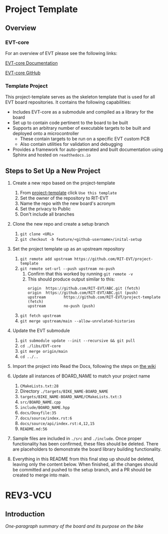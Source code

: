 # Project Template

## Overview

### EVT-core
For an overview of EVT please see the following links:

[EVT-core Documentation](https://evt-core.readthedocs.io/)

[EVT-core GitHub](https://github.com/RIT-EVT/EVT-core/)

### Template Project

This project-template serves as the skeleton template that is used for
all EVT board repositories.  It contains the following capabilities:

- Includes EVT-core as a submodule and compiled as a library for the board
- Set up to contain code pertinent to the board to be built
- Supports an arbitrary number of executable targets to be built and deployed onto a microcontroller
  - These contain targets to be run on a specific EVT custom PCB
  - Also contain utilities for validation and debugging
- Provides a framework for auto-generated and built documentation using Sphinx and hosted on 
`readthedocs.io`

## Steps to Set Up a New Project

1) Create a new repo based on the project-template
   1) From [project-template](https://github.com/RIT-EVT/project-template) click `Use this template`
   2) Set the owner of the repository to RIT-EVT
   3) Name the repo with the new board's acronym
   4) Set the privacy to Public
   5) Don't include all branches
2) Clone the new repo and create a setup branch
   1) `git clone <URL>`
   2) `git checkout -b feature/<github-username>/inital-setup`
3) Set the project template up as an upstream repository
   1) `git remote add upstream https://github.com/RIT-EVT/project-template`
   2) `git remote set-url --push upstream no-push`
      1) Confirm that this worked by running `git remote -v`
      2) This should produce output similar to this:
            ```
            origin  https://github.com/RIT-EVT/ABC.git (fetch)
            origin  https://github.com/RIT-EVT/ABC.git (push)
            upstream        https://github.com/RIT-EVT/project-template (fetch)
            upstream        no-push (push)
            ```
   3) `git fetch upstream`
   4) `git merge upstream/main --allow-unrelated-histories`

4) Update the EVT submodule
   1) `git submodule update --init --recursive && git pull`
   2) `cd ./libs/EVT-core`
   3) `git merge origin/main`
   4) `cd ../..`
5) Import the project into Read the Docs, following the steps on 
[the wiki](https://wiki.rit.edu/display/EVT/Documentation+and+Organization+Standards)
6) Update all instances of BOARD_NAME to match your project name
   1) `CMakeLists.txt:28`
   2) Directory `./targets/BIKE_NAME-BOARD_NAME`
   3) `targets/BIKE_NAME-BOARD_NAME/CMakeLists.txt:3`
   4) `src/BOARD_NAME.cpp`
   5) `include/BOARD_NAME.hpp`
   6) `docs/Doxyfile:35`
   7) `docs/source/index.rst:6`
   8) `docs/source/api/index.rst:4,12,15`
   9) `README.md:56`
7) Sample files are included in `./src` and `./include`. Once proper functionality has been 
confirmed, these files should be deleted.  There are placeholders to demonstrate the board library 
building functionality.
8) Everything in this README from this final step up should be deleted, leaving only the content 
below. When finished, all the changes should be committed and pushed to the setup branch, and a PR
should be created to merge into main.

# REV3-VCU

## Introduction

*One-paragraph summary of the board and its purpose on the bike*